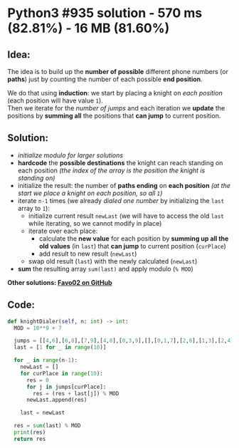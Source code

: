 # Python3 #935 solution - 570 ms (82.81%) - 16 MB (81.60%)

## Idea:

The idea is to build up the **number of possible** different phone numbers (or **paths**) just by counting the number of each possible **end position**.

We do that using **induction**: we start by placing a knight on _each position_ (each position will have value `1`).\
Then we iterate for the _number of jumps_ and each iteration we **update** the positions by **summing all** the positions that **can jump** to current position.

## Solution:

- _initialize modulo for larger solutions_
- **hardcode** the **possible destinations** the knight can reach standing on each position _(the index of the array is the position the knight is standing on)_
- initialize the result: the number of **paths ending** on **each position** _(at the start we place a knight on each position, so all `1`)_
- iterate `n-1` times (we already _dialed one number_ by initializing the `last` array to `1`):
  - initialize current result `newLast` (we will have to access the old `last` while iterating, so we cannot modify in place)
  - iterate over each place:
    - calculate the **new value** for each position by **summing up all the old values** (in `last`) that **can jump** to current position (`curPlace`)
    - add result to new result (`newLast`)
  - swap old result (`last`) with the newly calculated (`newLast`)
- **sum** the resulting array `sum(last)` and apply modulo (`% MOD`)

**Other solutions: [Favo02 on GitHub](https://github.com/Favo02/leetcode)**

## Code:
```python
def knightDialer(self, n: int) -> int:
  MOD = 10**9 + 7

  jumps = [[4,6],[6,8],[7,9],[4,8],[0,3,9],[],[0,1,7],[2,6],[1,3],[2,4]]
  last = [1 for _ in range(10)]

  for _ in range(n-1):
    newLast = []
    for curPlace in range(10):
      res = 0
      for j in jumps[curPlace]:
        res = (res + last[j]) % MOD
      newLast.append(res)

    last = newLast

  res = sum(last) % MOD
  print(res)
  return res
```
